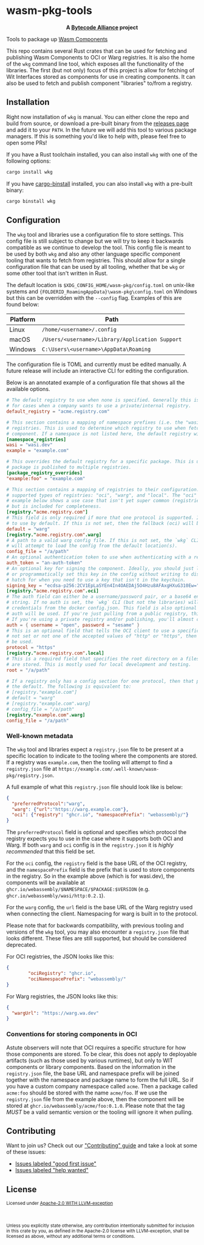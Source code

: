 # wasm-pkg-tools

<div align="center">
  <strong>A <a href="https://bytecodealliance.org/">Bytecode Alliance</a> project</strong>
</div>

Tools to package up [Wasm Components](https://github.com/webassembly/component-model)

This repo contains several Rust crates that can be used for fetching and publishing Wasm Components
to OCI or Warg registries. It is also the home of the `wkg` command line tool, which exposes all the
functionality of the libraries. The first (but not only) focus of this project is allow for fetching
of Wit Interfaces stored as components for use in creating components. It can also be used to fetch
and publish component "libraries" to/from a registry.

## Installation

Right now installation of `wkg` is manual. You can either clone the repo and build from source, or
download a pre-built binary from the [releases
page](https://github.com/bytecodealliance/wasm-pkg-tools/releases) and add it to your `PATH`. In the
future we will add this tool to various package managers. If this is something you'd like to help
with, please feel free to open some PRs!

If you have a Rust toolchain installed, you can also install `wkg` with one of the following
options:

```sh
cargo install wkg
```

If you have [cargo-binstall](https://github.com/cargo-bins/cargo-binstall) installed, you can also
install `wkg` with a pre-built binary:

```sh
cargo binstall wkg
```

## Configuration

The `wkg` tool and libraries use a configuration file to store settings. This config file is still
subject to change but we will try to keep it backwards compatible as we continue to develop the
tool. This config file is meant to be used by both `wkg` and also any other language specific
component tooling that wants to fetch from registries. This should allow for a single configuration
file that can be used by all tooling, whether that be `wkg` or some other tool that isn't written in
Rust.

The default location is `$XDG_CONFIG_HOME/wasm-pkg/config.toml` on unix-like systems and
`{FOLDERID_RoamingAppData}\wasm-pkg\config.toml` on Windows but this can be overridden with the
`--config` flag. Examples of this are found below:

| Platform | Path                                            |
| -------- | ----------------------------------------------- |
| Linux    | `/home/<username>/.config`                      |
| macOS    | `/Users/<username>/Library/Application Support` |
| Windows  | `C:\Users\<username>\AppData\Roaming`           |

The configuration file is TOML and currently must be edited manually. A future release will include
an interactive CLI for editing the configuration.

Below is an annotated example of a configuration file that shows all the available options.

```toml
# The default registry to use when none is specified. Generally this is wasi.dev, but can be set
# for cases when a company wants to use a private/internal registry.
default_registry = "acme.registry.com"

# This section contains a mapping of namespace prefixes (i.e. the "wasi" part of "wasi:http") to
# registries. This is used to determine which registry to use when fetching or publishing a
# component. If a namespace is not listed here, the default registry will be used.
[namespace_registries]
wasi = "wasi.dev"
example = "example.com"

# This overrides the default registry for a specific package. This is useful for cases where a 
# package is published to multiple registries. 
[package_registry_overrides]
"example:foo" = "example.com"

# This section contains a mapping of registries to their configuration. There are currently 3
# supported types of registries: "oci", "warg", and "local". The "oci" type is the default. The
# example below shows a use case that isn't yet super common (registries that speak multiple protocols)
# but is included for completeness.
[registry."acme.registry.com"]
# This field is only required if more that one protocol is supported. It indicates which protocol
# to use by default. If this is not set, then the fallback (oci) will be used.
default = "warg"
[registry."acme.registry.com".warg]
# A path to a valid warg config file. If this is not set, the `wkg` CLI (but not the libraries) 
# will attempt to load the config from the default location(s).
config_file = "/a/path"
# An optional authentication token to use when authenticating with a registry.
auth_token = "an-auth-token"
# An optional key for signing the component. Ideally, you should just let warg use the keychain
# or programmatically set this key in the config without writing to disk. This offers an escape
# hatch for when you need to use a key that isn't in the keychain.
signing_key = "ecdsa-p256:2CV1EpLaSYEn4In4OAEDAj5O4Hzu8AFAxgHXuG310Ew="
[registry."acme.registry.com".oci]
# The auth field can either be a username/password pair, or a base64 encoded `username:password` 
# string. If no auth is set, the `wkg` CLI (but not the libraries) will also attempt to load the
# credentials from the docker config.json. This field is also optional and if not set, anonymous
# auth will be used. If you're just pulling from a public registry, this is likely not required.
# If you're using a private registry and/or publishing, you'll almost certainly need to set this.
auth = { username = "open", password = "sesame" }
# This is an optional field that tells the OCI client to use a specific http protocol. If this is
# not set or not one of the accepted values of "http" or "https", then the default (https) will
# be used.
protocol = "https"
[registry."acme.registry.com".local]
# This is a required field that specifies the root directory on a filesystem where the components
# are stored. This is mostly used for local development and testing.
root = "/a/path"

# If a registry only has a config section for one protocol, then that protocol is automatically
# the default. The following is equivalent to:
# [registry."example.com"]
# default = "warg"
# [registry."example.com".warg]
# config_file = "/a/path"
[registry."example.com".warg]
config_file = "/a/path"
```

### Well-known metadata

The `wkg` tool and libraries expect a `registry.json` file to be present at a specific location to
indicate to the tooling where the components are stored. If a registry was `example.com`, then the
tooling will attempt to find a `registry.json` file at
`https://example.com/.well-known/wasm-pkg/registry.json`. 

A full example of what this `registry.json` file should look like is below:

```json
{
  "preferredProtocol":"warg",
  "warg": {"url":"https://warg.example.com"},
  "oci": {"registry": "ghcr.io", "namespacePrefix": "webassembly/"}
}
```

The `preferredProtocol` field is optional and specifies which protocol the registry expects you to
use in the case where it supports both OCI and Warg. If both `warg` and `oci` config is in the
`registry.json` it is _highly recommended_ that this field be set. 

For the `oci` config, the `registry` field is the base URL of the OCI registry, and the
`namespacePrefix` field is the prefix that is used to store components in the registry. So in the
example above (which is for wasi.dev), the components will be available at
`ghcr.io/webassembly/$NAMESPACE/$PACKAGE:$VERSION` (e.g. `ghcr.io/webassembly/wasi/http:0.2.1`).

For the `warg` config, the `url` field is the base URL of the Warg registry used when connecting the
client. Namespacing for warg is built in to the protocol.

Please note that for backwards compatibility, with previous tooling and versions of the `wkg` tool,
you may also encounter a `registry.json` file that looks different. These files are still supported,
but should be considered deprecated.

For OCI registries, the JSON looks like this:

```json
{
        "ociRegistry": "ghcr.io",
        "ociNamespacePrefix": "webassembly/"
}
```



For Warg registries, the JSON looks like this:

```json
{
  "wargUrl": "https://warg.wa.dev"
}
```

### Conventions for storing components in OCI

Astute observers will note that OCI requires a specific structure for how those components are
stored. To be clear, this does not apply to deployable artifacts (such as those used by various
runtimes), but only to WIT components or library components. Based on the information in the
`registry.json` file, the base URL and namespace prefix will be joined together with the namespace
and package name to form the full URL. So if you have a custom company namespace called `acme`. Then
a package called `acme:foo` should be stored with the name `acme/foo`. If we use the `registry.json`
file from the example above, then the component will be stored at
`ghcr.io/webassembly/acme/foo:0.1.0`. Please note that the tag _MUST_ be a valid semantic version or
the tooling will ignore it when pulling.

## Contributing
Want to join us? Check out our ["Contributing" guide][contributing] and take a look at some of these
issues:

- [Issues labeled "good first issue"][good-first-issue]
- [Issues labeled "help wanted"][help-wanted]

[contributing]: https://github.com/bytecodealliance/wasm-pkg-tools/blob/master.github/CONTRIBUTING.md
[good-first-issue]: https://github.com/bytecodealliance/wasm-pkg-tools/labels/good%20first%20issue
[help-wanted]: https://github.com/bytecodealliance/wasm-pkg-tools/labels/help%20wanted

## License

<sup> Licensed under <a href="LICENSE">Apache-2.0 WITH LLVM-exception</a> </sup>

<br/>

<sub> Unless you explicitly state otherwise, any contribution intentionally submitted for inclusion
in this crate by you, as defined in the Apache-2.0 license with LLVM-exception, shall be licensed as
above, without any additional terms or conditions. </sub>

